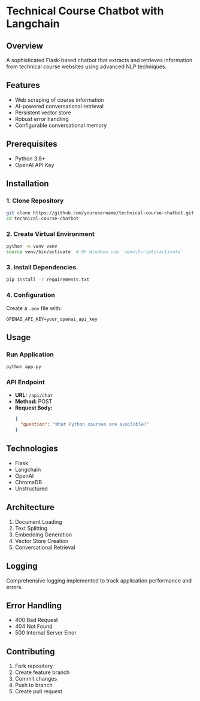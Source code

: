 # Technical Course Chatbot with Langchain

## Overview
A sophisticated Flask-based chatbot that extracts and retrieves information from technical course websites using advanced NLP techniques.

## Features
- Web scraping of course information
- AI-powered conversational retrieval
- Persistent vector store
- Robust error handling
- Configurable conversational memory

## Prerequisites
- Python 3.8+
- OpenAI API Key

## Installation

### 1. Clone Repository
```bash
git clone https://github.com/yourusername/technical-course-chatbot.git
cd technical-course-chatbot
```

### 2. Create Virtual Environment
```bash
python -m venv venv
source venv/bin/activate  # On Windows use `venv\Scripts\activate`
```

### 3. Install Dependencies
```bash
pip install -r requirements.txt
```

### 4. Configuration
Create a `.env` file with:
```
OPENAI_API_KEY=your_openai_api_key
```

## Usage

### Run Application
```bash
python app.py
```

### API Endpoint
- **URL:** `/api/chat`
- **Method:** POST
- **Request Body:** 
  ```json
  {
    "question": "What Python courses are available?"
  }
  ```

## Technologies
- Flask
- Langchain
- OpenAI
- ChromaDB
- Unstructured

## Architecture
1. Document Loading
2. Text Splitting
3. Embedding Generation
4. Vector Store Creation
5. Conversational Retrieval

## Logging
Comprehensive logging implemented to track application performance and errors.

## Error Handling
- 400 Bad Request
- 404 Not Found
- 500 Internal Server Error

## Contributing
1. Fork repository
2. Create feature branch
3. Commit changes
4. Push to branch
5. Create pull request
